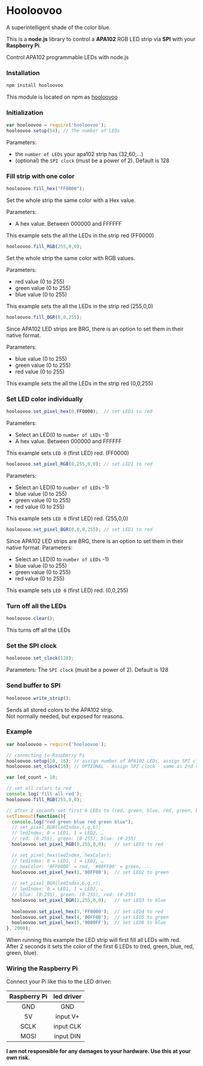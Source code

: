 ﻿Hooloovoo
==========
A superintelligent shade of the color blue.

This is a **node.js** library to control a **APA102** RGB LED strip via **SPI** with your **Raspberry Pi**.

Control APA102 programmable LEDs with node.js

### Installation
```sh
npm install hooloovoo
```

This module is located on npm as [hooloovoo](https://npmjs.org/package/hooloovoo)

### Initialization
```js
var hooloovoo = require('hooloovoo');
hooloovoo.setup(54); // The number of LEDs 
```
Parameters:
* the `number of LEDs` your apa102 strip has (32,60,...)
* (optional) the `SPI clock` (must be a power of 2). Default is 128

### Fill strip with one color
```js
hooloovoo.fill_hex("FF0000");
```
Set the whole strip the same color with a Hex value.

Parameters:
* A hex value. Between 000000 and FFFFFF

This example sets the all the LEDs in the strip red (FF0000)

```js
hooloovoo.fill_RGB(255,0,0);
```
Set the whole strip the same color with RGB values.

Parameters:
* red value (0 to 255)
* green value (0 to 255)
* blue value (0 to 255)

This example sets the all the LEDs in the strip red (255,0,0)

```js
hooloovoo.fill_BGR(0,0,255);
```
Since APA102 LED strips are BRG, there is an option to set them in their native format.

Parameters:
* blue value (0 to 255)
* green value (0 to 255)
* red value (0 to 255)

This example sets the all the LEDs in the strip red (0,0,255)

### Set LED color individually
```js
hooloovoo.set_pixel_hex(0,FF0000);  // set LED1 to red
```
Parameters:
* Select an LED(0 to `number of LEDs` -1)
* A hex value. Between 000000 and FFFFFF

This example sets `LED 0` (first LED) red. (FF0000)

```js
hooloovoo.set_pixel_RGB(0,255,0,0); // set LED1 to red
```
Parameters:
* Select an LED(0 to `number of LEDs` -1)
* blue value (0 to 255)
* green value (0 to 255)
* red value (0 to 255)

This example sets `LED 0` (first LED) red. (255,0,0)

```js
hooloovoo.set_pixel_BGR(0,0,0,255); // set LED1 to red
```
Since APA102 LED strips are BRG, there is an option to set them in their native format.
Parameters:
* Select an LED(0 to `number of LEDs` -1)
* blue value (0 to 255)
* green value (0 to 255)
* red value (0 to 255)

This example sets `LED 0` (first LED) red. (0,0,255)

### Turn off all the LEDs
```js
hooloovoo.clear();
```
This turns off all the LEDs

### Set the SPI clock
```js
hooloovoo.set_clock(128);
```
Parameters:
The `SPI clock` (must be a power of 2). Default is 128

### Send buffer to SPI
```js
hooloovoo.write_strip();
```
Sends all stored colors to the APA102 strip.  
Not normally needed, but exposed for reasons.

### Example
```js
var hooloovoo = require('hooloovoo');

// connecting to Raspberry Pi 
hooloovoo.setup(10, 16); // assign number of APA102 LEDs, assign SPI clock
hooloovoo.set_clock(16); // OPTIONAL - Assign SPI clock - same as 2nd value of setup(), so unnecessary if you set it in setup(). Set this individually if you like.

var led_count = 10;

// set all colors to red 
console.log('fill all red');
hooloovoo.fill_RGB(255,0,0);

// after 2 seconds set first 6 LEDs to (red, green, blue, red, green, blue) 
setTimeout(function(){
  console.log("red green blue red green blue");
  // set_pixel_RGB(ledIndex,r,g,b); 
  // ledIndex: 0 = LED1, 1 = LED2, … 
  // red: (0-255), green: (0-255), blue: (0-255)
  hooloovoo.set_pixel_RGB(0,255,0,0);   // set LED1 to red 

  // set_pixel_hex(ledIndex, hexColor); 
  // ledIndex: 0 = LED1, 1 = LED2, … 
  // hexColor: '#FF0000' = red, '#00FF00' = green, ... 
  hooloovoo.set_pixel_hex(1,'00FF00');  // set LED2 to green 
    
  // set_pixel_BGR(ledIndex,b,g,r); 
  // ledIndex: 0 = LED1, 1 = LED2, … 
  // blue: (0-255), green: (0-255), red: (0-255)
  hooloovoo.set_pixel_BGR(2,255,0,0);   // set LED3 to blue 
  
  hooloovoo.set_pixel_hex(3,'FF0000');  // set LED4 to red 
  hooloovoo.set_pixel_hex(4,'00FF00');  // set LED5 to green 
  hooloovoo.set_pixel_hex(5,'0000FF');  // set LED6 to blue 
}, 2000);
```

When running this example the LED strip will first fill all LEDs with red.  
After 2 seconds it sets the color of the first 6 LEDs to (red, green, blue, red, green, blue).

### Wiring the Raspberry Pi

Connect your Pi like this to the LED driver:

| Raspberry Pi | led driver |
|:------------:|:----------:|
| GND | GND |
| 5V  | input V+ |
| SCLK | input CLK |
| MOSI | input DIN |

**I am not responsible for any damages to your hardware. Use this at your own risk.**